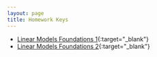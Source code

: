```yaml
---
layout: page
title: Homework Keys
---
```


* [Linear Models Foundations 1](LMFoundations_1_noPrint.pdf){:target="_blank"}
* [Linear Models Foundations 2](LMFoundations_2_noPrint.pdf){:target="_blank"}

<!--

* [](_1_noPrint.pdf){:target="_blank"}
* [](_1_noPrint.pdf){:target="_blank"}
* [](_1_noPrint.pdf){:target="_blank"}
* [](_1_noPrint.pdf){:target="_blank"}
* [](_1_noPrint.pdf){:target="_blank"}
* [](_1_noPrint.pdf){:target="_blank"}
* [](_1_noPrint.pdf){:target="_blank"}
* [](_1_noPrint.pdf){:target="_blank"}

-->
